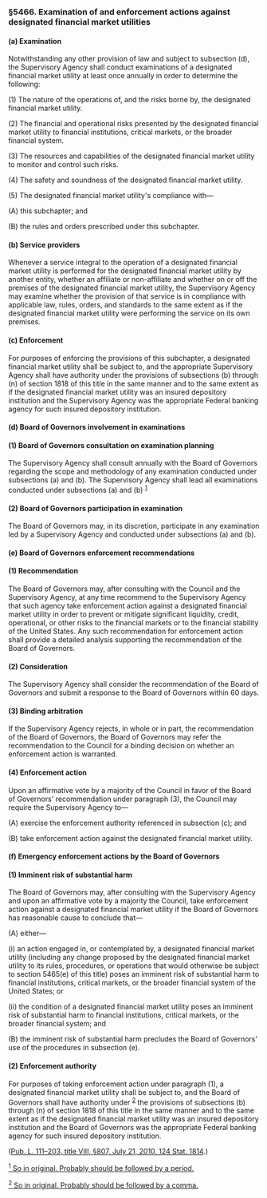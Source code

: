 ### §5466. Examination of and enforcement actions against designated financial market utilities ###

[]()

#### (a) Examination ####

Notwithstanding any other provision of law and subject to subsection (d), the Supervisory Agency shall conduct examinations of a designated financial market utility at least once annually in order to determine the following:

[]()

(1) The nature of the operations of, and the risks borne by, the designated financial market utility.

[]()

(2) The financial and operational risks presented by the designated financial market utility to financial institutions, critical markets, or the broader financial system.

[]()

(3) The resources and capabilities of the designated financial market utility to monitor and control such risks.

[]()

(4) The safety and soundness of the designated financial market utility.

[]()

(5) The designated financial market utility's compliance with—

[]()

(A) this subchapter; and

[]()

(B) the rules and orders prescribed under this subchapter.

[]()

#### (b) Service providers ####

Whenever a service integral to the operation of a designated financial market utility is performed for the designated financial market utility by another entity, whether an affiliate or non-affiliate and whether on or off the premises of the designated financial market utility, the Supervisory Agency may examine whether the provision of that service is in compliance with applicable law, rules, orders, and standards to the same extent as if the designated financial market utility were performing the service on its own premises.

[]()

#### (c) Enforcement ####

For purposes of enforcing the provisions of this subchapter, a designated financial market utility shall be subject to, and the appropriate Supervisory Agency shall have authority under the provisions of subsections (b) through (n) of section 1818 of this title in the same manner and to the same extent as if the designated financial market utility was an insured depository institution and the Supervisory Agency was the appropriate Federal banking agency for such insured depository institution.

[]()

#### (d) Board of Governors involvement in examinations ####

[]()

#### (1) Board of Governors consultation on examination planning ####

The Supervisory Agency shall consult annually with the Board of Governors regarding the scope and methodology of any examination conducted under subsections (a) and (b). The Supervisory Agency shall lead all examinations conducted under subsections (a) and (b) <sup><a href="#5466_1_target" name="5466_1">1</a></sup>

[]()

#### (2) Board of Governors participation in examination ####

The Board of Governors may, in its discretion, participate in any examination led by a Supervisory Agency and conducted under subsections (a) and (b).

[]()

#### (e) Board of Governors enforcement recommendations ####

[]()

#### (1) Recommendation ####

The Board of Governors may, after consulting with the Council and the Supervisory Agency, at any time recommend to the Supervisory Agency that such agency take enforcement action against a designated financial market utility in order to prevent or mitigate significant liquidity, credit, operational, or other risks to the financial markets or to the financial stability of the United States. Any such recommendation for enforcement action shall provide a detailed analysis supporting the recommendation of the Board of Governors.

[]()

#### (2) Consideration ####

The Supervisory Agency shall consider the recommendation of the Board of Governors and submit a response to the Board of Governors within 60 days.

[]()

#### (3) Binding arbitration ####

If the Supervisory Agency rejects, in whole or in part, the recommendation of the Board of Governors, the Board of Governors may refer the recommendation to the Council for a binding decision on whether an enforcement action is warranted.

[]()

#### (4) Enforcement action ####

Upon an affirmative vote by a majority of the Council in favor of the Board of Governors' recommendation under paragraph (3), the Council may require the Supervisory Agency to—

[]()

(A) exercise the enforcement authority referenced in subsection (c); and

[]()

(B) take enforcement action against the designated financial market utility.

[]()

#### (f) Emergency enforcement actions by the Board of Governors ####

[]()

#### (1) Imminent risk of substantial harm ####

The Board of Governors may, after consulting with the Supervisory Agency and upon an affirmative vote by a majority the Council, take enforcement action against a designated financial market utility if the Board of Governors has reasonable cause to conclude that—

[]()

(A) either—

[]()

(i) an action engaged in, or contemplated by, a designated financial market utility (including any change proposed by the designated financial market utility to its rules, procedures, or operations that would otherwise be subject to section 5465(e) of this title) poses an imminent risk of substantial harm to financial institutions, critical markets, or the broader financial system of the United States; or

[]()

(ii) the condition of a designated financial market utility poses an imminent risk of substantial harm to financial institutions, critical markets, or the broader financial system; and

[]()

(B) the imminent risk of substantial harm precludes the Board of Governors' use of the procedures in subsection (e).

[]()

#### (2) Enforcement authority ####

For purposes of taking enforcement action under paragraph (1), a designated financial market utility shall be subject to, and the Board of Governors shall have authority under <sup><a href="#5466_2_target" name="5466_2">2</a></sup> the provisions of subsections (b) through (n) of section 1818 of this title in the same manner and to the same extent as if the designated financial market utility was an insured depository institution and the Board of Governors was the appropriate Federal banking agency for such insured depository institution.

([Pub. L. 111–203, title VIII, §807, July 21, 2010, 124 Stat. 1814](/statviewer.htm?volume=124&page=1814).)

[<sup>1</sup> So in original. Probably should be followed by a period.](#5466_1)

[<sup>2</sup> So in original. Probably should be followed by a comma.](#5466_2)